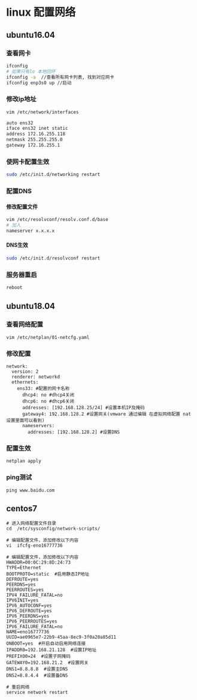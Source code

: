 # linux 配置网络

## ubuntu16.04
### 查看网卡
```bash
ifconfig
# 如果只有lo 本地回环
ifconfig -a  //查看所有网卡列表, 找到对应网卡
ifconfig enp3s0 up //启动
```
### 修改ip地址
```bash
vim /etc/network/interfaces

auto ens32
iface ens32 inet static
address 172.16.255.118
netmask 255.255.255.0
gateway 172.16.255.1
```
### 使网卡配置生效
```bash
sudo /etc/init.d/networking restart
```

### 配置DNS
#### 修改配置文件
```bash
vim /etc/resolvconf/resolv.conf.d/base
# 加入
nameserver x.x.x.x
```
#### DNS生效
```bash
sudo /etc/init.d/resolvconf restart
```

### 服务器重启
```bash
reboot
```

## ubuntu18.04

### 查看网络配置
```
vim /etc/netplan/01-netcfg.yaml
```

### 修改配置
```flow js
network:
  version: 2
  renderer: networkd
  ethernets:
    ens33: #配置的网卡名称
      dhcp4: no #dhcp4关闭
      dhcp6: no #dhcp6关闭
      addresses: [192.168.128.25/24] #设置本机IP及掩码
      gateway4: 192.168.128.2 #设置网关(vmware 通过编辑 在虚拟网络配置 nat设置里面可以看到)
      nameservers:
        addresses: [192.168.128.2] #设置DNS
```

### 配置生效
```flow js
netplan apply
```

### ping测试
```flow js
ping www.baidu.com
```
## centos7
```flow js
# 进入网络配置文件目录
cd  /etc/sysconfig/network-scripts/

# 编辑配置文件，添加修改以下内容
vi  ifcfg-eno16777736  

# 编辑配置文件，添加修改以下内容
HWADDR=00:0C:29:8D:24:73
TYPE=Ethernet
BOOTPROTO=static  #启用静态IP地址
DEFROUTE=yes
PEERDNS=yes
PEERROUTES=yes
IPV4_FAILURE_FATAL=no
IPV6INIT=yes
IPV6_AUTOCONF=yes
IPV6_DEFROUTE=yes
IPV6_PEERDNS=yes
IPV6_PEERROUTES=yes
IPV6_FAILURE_FATAL=no
NAME=eno16777736
UUID=ae0965e7-22b9-45aa-8ec9-3f0a20a85d11
ONBOOT=yes  #开启自动启用网络连接
IPADDR0=192.168.21.128  #设置IP地址
PREFIXO0=24  #设置子网掩码
GATEWAY0=192.168.21.2  #设置网关
DNS1=8.8.8.8  #设置主DNS
DNS2=8.8.4.4  #设置备DNS

# 重启网络
service network restart   
```
